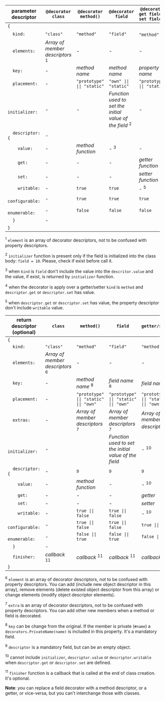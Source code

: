 
| **parameter descriptor**   | **`@decorator`<br/>`class`**             | **`@decorator`<br/>`method()`**             | **`@decorator`<br/>`field`**                                     | **`@decorator`<br/>`get field()`<br/>`set field()`**|
|----------------------------|------------------------------------------|---------------------------------------------|------------------------------------------------------------------|-----------------------------------------------------|
|`{`                         |                                          |                                             |                                                                  |                                                     |
|`  kind:`                   |`"class"`                                 |`"method"`                                   |`"field"`                                                         |`"method"` <sup>4</sup>                              |
|`  elements:`               |*Array of member descriptors* <sup>1</sup>| -                                           | -                                                                | -                                                   |
|`  key:`                    | -                                        |  *method name*                              |*method name*                                                     |*property name*                                      |
|`  placement:`              | -                                        |`"prototype" \|\| "static"`                  |`"own" \|\| "static"`                                             |`"prototype" \|\| "static"`                          |
|`  initializer:`            | -                                        | -                                           |*Function used to set the initial value of the field* <sup>2</sup>| -                                                   |
|`  descriptor:{`            | -                                        |                                             |                                                                  |                                                     |
|`    value:`                | -                                        |  *method function*                          | - <sup>3</sup>                                                   | -                                                   |
|`    get:`                  | -                                        | -                                           | -                                                                |*getter function*                                    |
|`    set:`                  | -                                        | -                                           | -                                                                |*setter function*                                    |
|`    writable:`             | -                                        |`true`                                       |`true`                                                            | - <sup>5</sup>                                      |
|`    configurable:`         | -                                        |`true`                                       |`true`                                                            |`true`                                               |
|`    enumerable:`           | -                                        |`false`                                      |`false`                                                           |`false`                                              |
|`  }`                       | -                                        |                                             |                                                                  |                                                     |
|`}`                         |                                          |                                             |                                                                  |                                                     |
</table>

<sup>1</sup> `element` is an array of decorator descriptors, not to be confused with property descriptors.

<sup>2</sup> `initializer` function is present only if the field is initialized into the class body: `field = 10`. Please, check if exist before call it.

<sup>3</sup> when `kind` is `field` don't include the value into the `descritor.value` and the value, if exist, is returned by `initializer` function.

<sup>4</sup> when the decorator is apply over a getter/setter `kind` is `method` and `descriptor.get` or `descriptor.set` has value. 

<sup>5</sup> when `descriptor.get` or `descriptor.set` has value, the property descriptor don't include `writable` value.

| **return descriptor (optional)** | **`class`**                               | **`method()`**                           | **`field`**                                         | **`getter/setter`**                      |
|----------------------------------|-------------------------------------------|------------------------------------------|-----------------------------------------------------|------------------------------------------|
|`{`                               |                                           |                                          |                                                     |                                          |
|`  kind:`                         |`"class"`                                  |`"method"`                                |`"field"`                                            |`"method"`                                |
|`  elements:`                     |*Array of member descriptors* <sup>6</sup> | -                                        | -                                                   | -                                        |
|`  key:`                          | -                                         |  *method name*    <sup>8</sup>           |*field name* <sup>8</sup>                            |*field name* <sup>8</sup>                 |
|`  placement:`                    | -                                         |`"prototype" \|\| "static" \|\| "own"`    |`"prototype" \|\| "static" \|\| "own"`               |`"prototype" \|\| "static" \|\| "own"`    |
|`  extras:`                       | -                                         |*Array of member descriptors* <sup>7</sup>|*Array of member descriptors* <sup>7</sup>           |*Array of member descriptors* <sup>7</sup>|
|`  initializer:`                  | -                                         |                                          |*Function used to set the initial value of the field*| - <sup>10</sup>                          |
|`  descriptor:{`                  | -                                         | <sup>9</sup>                             | <sup>9</sup>                                        | <sup>9</sup>                             |
|`    value:`                      | -                                         |*method function*                         | -                                                   | - <sup>10</sup>                          |
|`    get:`                        | -                                         | -                                        | -                                                   |*getter*                                  |
|`    set:`                        | -                                         | -                                        | -                                                   |*setter*                                  |
|`    writable:`                   | -                                         |`true \|\| false`                         |`true \|\| false`                                    | - <sup>10</sup>                          |
|`    configurable:`               | -                                         |`true \|\| false`                         |`true \|\| false`                                    |`true \|\| false`                         |
|`    enumerable:`                 | -                                         |`false \|\| true`                         |`false \|\| true`                                    |`false \|\| true`                         |
|`  }`                             | -                                         |                                          |                                                     |                                          |
|`  finisher:`                     |*callback* <sup>11</sup>                   |  *callback* <sup>11</sup>                |  *callback* <sup>11</sup>                           |  *callback*    <sup>11</sup>             |
|`}`                               |                                           |                                          |                                                     |                                          |
</tbody>    
</table>

<sup>6</sup> `element` is an array of decorator descriptors, not to be confused with property descriptors. You can add (include new object descriptor in this array), remove elements (delete existed object descriptor from this array) or change elements (modify object descriptor elements).

<sup>7</sup> `extra` is an array of decorator descriptors, not to be confused with property descriptors. You can add other new members when a method or field is decorated.

<sup>8</sup> `key` can be change from the original. If the member is private (`#name`) a `decorators.PrivateName(name)` is included in this property. It's a mandatory field.

<sup>9</sup> `descriptor` is a mandatory field, but can be an empty object.

<sup>10</sup> cannot include `initializer`, `descriptor.value` or `descriptor.writable` when `descriptor.get` or `descriptor.set` are defined.

<sup>11</sup> `finisher` function is a callback that is called at the end of class creation. It's optional.

**Note**: you can replace a field decorator with a method descriptor, or a getter, or vice-versa, but you can't interchange those with classes.
